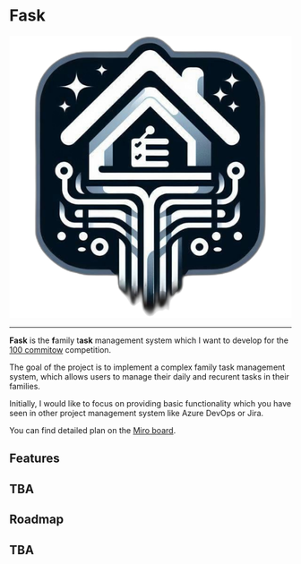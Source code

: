 # Fask

<div align="center">

  ![image info](./docs/assets/logo.png)

</div>

---

**Fask** is the **f**amily t**ask** management system which I want to develop for the [100 commitow](https://100commitow.pl/) competition. 

The goal of the project is to implement a complex family task management system, which allows users to manage their daily and recurent tasks in their families.  

Initially, I would like to focus on providing basic functionality which you have seen in other project management system like Azure DevOps or Jira. 

You can find detailed plan on the [Miro board](https://miro.com/app/board/uXjVNl67_8U=/?share_link_id=909566077735).

## Features
TBA
---

## Roadmap
TBA
---

